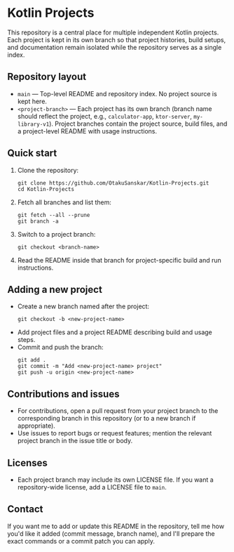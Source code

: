 # Kotlin Projects

This repository is a central place for multiple independent Kotlin projects. Each project is kept in its own branch so that project histories, build setups, and documentation remain isolated while the repository serves as a single index.

## Repository layout

- `main` — Top-level README and repository index. No project source is kept here.
- `<project-branch>` — Each project has its own branch (branch name should reflect the project, e.g., `calculator-app`, `ktor-server`, `my-library-v1`). Project branches contain the project source, build files, and a project-level README with usage instructions.

## Quick start

1. Clone the repository:
   ```
   git clone https://github.com/OtakuSanskar/Kotlin-Projects.git
   cd Kotlin-Projects
   ```
2. Fetch all branches and list them:
   ```
   git fetch --all --prune
   git branch -a
   ```
3. Switch to a project branch:
   ```
   git checkout <branch-name>
   ```
4. Read the README inside that branch for project-specific build and run instructions.

## Adding a new project

- Create a new branch named after the project:
  ```
  git checkout -b <new-project-name>
  ```
- Add project files and a project README describing build and usage steps.
- Commit and push the branch:
  ```
  git add .
  git commit -m "Add <new-project-name> project"
  git push -u origin <new-project-name>
  ```

## Contributions and issues

- For contributions, open a pull request from your project branch to the corresponding branch in this repository (or to a new branch if appropriate).
- Use issues to report bugs or request features; mention the relevant project branch in the issue title or body.

## Licenses

- Each project branch may include its own LICENSE file. If you want a repository-wide license, add a LICENSE file to `main`.

## Contact

If you want me to add or update this README in the repository, tell me how you'd like it added (commit message, branch name), and I'll prepare the exact commands or a commit patch you can apply.
